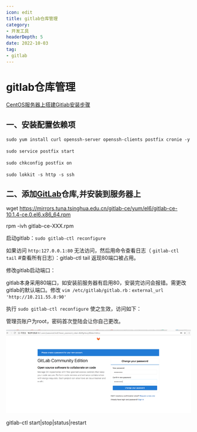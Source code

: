 ```yaml
---
icon: edit
title: gitlab仓库管理
category: 
- 开发工具
headerDepth: 5
date: 2022-10-03
tag:
- gitlab
---
```


<!-- more -->

# gitlab仓库管理

[CentOS服务器上搭建Gitlab安装步骤](http://www.21yunwei.com/archives/4351)

## 一、安装配置依赖项

```shell
sudo yum install curl openssh-server openssh-clients postfix cronie -y

sudo service postfix start

sudo chkconfig postfix on

sudo lokkit -s http -s ssh
```

## 二、添加[GitLab](http://www.21yunwei.com/archives/category/ywtech/codemanage/gitlab)仓库,并安装到服务器上

wget <https://mirrors.tuna.tsinghua.edu.cn/gitlab-ce/yum/el6/gitlab-ce-10.1.4-ce.0.el6.x86_64.rpm>

rpm -ivh gitlab-ce-XXX.rpm

启动gitlab：`sudo gitlab-ctl reconfigure`

如果访问 `http:127.0.0.1:80` 无法访问，然后用命令查看日志（ `gitlab-ctl tail` #查看所有日志）：gitlab-ctl tail 返现80端口被占用。

修改gitlab启动端口：

gitlab本身采用80端口，如安装前服务器有启用80，安装完访问会报错。需更改gitlab的默认端口。修改 `vim /etc/gitlab/gitlab.rb：external_url 'http://10.211.55.8:90'`

执行 `sudo gitlab-ctl reconfigure` 使之生效，访问如下：

管理员账户为root，密码首次登陆会让你自己更改。

![](./gitlab.assets/true-clip_image002.png)

gitlab-ctl start|stop|status|restart
